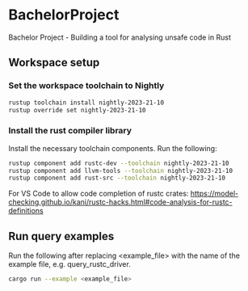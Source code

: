 # BachelorProject
Bachelor Project - Building a tool for analysing unsafe code in Rust

## Workspace setup

### Set the workspace toolchain to Nightly
```bash
rustup toolchain install nightly-2023-21-10
rustup override set nightly-2023-21-10

```

### Install the rust compiler library
Install the necessary toolchain components.
Run the following:
```bash
rustup component add rustc-dev --toolchain nightly-2023-21-10
rustup component add llvm-tools --toolchain nightly-2023-21-10
rustup component add rust-src --toolchain nightly-2023-21-10
```

For VS Code to allow code completion of rustc crates:
https://model-checking.github.io/kani/rustc-hacks.html#code-analysis-for-rustc-definitions


## Run query examples
Run the following after replacing <example_file> with the name of the example file, e.g. query_rustc_driver.
```bash
cargo run --example <example_file>
```



